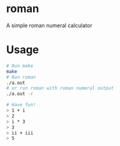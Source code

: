 # roman
A simple roman numeral calculator


# Usage

```bash
# Run make
make
# Run roman
./a.out
# or run roman with roman numeral output
./a.out -r

# Have fun!
> 1 + i
> 2
> i * 3
> 3
> ii + iii
> 5
```

